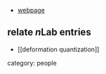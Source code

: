 

* [webpage](http://monge.u-bourgogne.fr/dsternh/)

## relate $n$Lab entries

* [[deformation quantization]]

category: people
